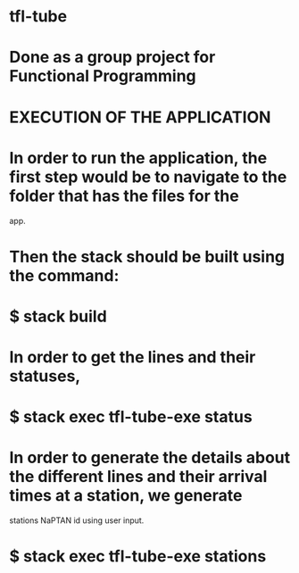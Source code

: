 # tfl-tube
# Done as a group project for Functional Programming
# EXECUTION OF THE APPLICATION
# In order to run the application, the first step would be to navigate to the folder that has the files for the
app.
# Then the stack should be built using the command:
# $ stack build
# In order to get the lines and their statuses,
# $ stack exec tfl-tube-exe status
# In order to generate the details about the different lines and their arrival times at a station, we generate
stations NaPTAN id using user input.
# $ stack exec tfl-tube-exe stations
